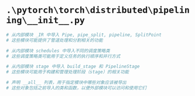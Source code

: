 # `.\pytorch\torch\distributed\pipelining\__init__.py`

```py
# 从内部模块 _IR 中导入 Pipe, pipe_split, pipeline, SplitPoint
# 这些模块可能提供了管道处理和分割相关的功能

# 从内部模块 schedules 中导入不同的调度策略类
# 这些调度策略类可能用于定义任务的执行顺序和并行方式

# 从内部模块 stage 中导入 build_stage 和 PipelineStage
# 这些模块可能用于构建和管理处理阶段（stage）的相关功能

# 声明 __all__ 列表，用于指定模块中哪些对象应该被导出
# 这些对象包括之前导入的类和函数，以便外部模块可以访问和使用它们
```